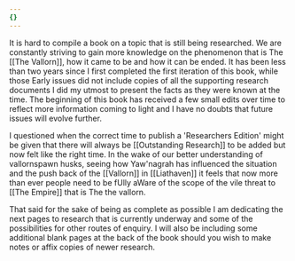 ```yaml
---
{}
---
```


It is hard to compile a book on a topic that is still being researched. We are constantly striving to gain more knowledge on the phenomenon that is The [[The Vallorn]], how it came to be and how it can be ended. It has been less than two years since I first completed the first iteration of this book, while those Early issues did not include copies of all the supporting research documents I did my utmost to present the facts as they were known at the time. The beginning of this book has received a few small edits over time to reflect more information coming to light and I have no doubts that future issues will evolve further.

I questioned when the correct time to publish a 'Researchers Edition' might be given that there will always be [[Outstanding Research]] to be added but now felt like the right time. In the wake of our better understanding of vallornspawn husks, seeing how Yaw'nagrah has influenced the situation and the push back of the [[Vallorn]] in [[Liathaven]] it feels that now more than ever people need to be fUlly aWare of the scope of the vile threat to [[The Empire]] that is The the vallorn.

That said for the sake of being as complete as possible I am dedicating the next pages to research that is currently underway and some of the possibilities for other routes of enquiry. I will also be including some additional blank pages at the back of the book should you wish to make notes or affix copies of newer research.